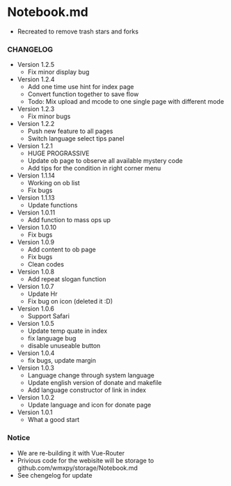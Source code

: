 # Notebook.md

-   Recreated to remove trash stars and forks

### CHANGELOG

-   Version 1.2.5
    -   Fix minor display bug
-   Version 1.2.4
    -   Add one time use hint for index page
    -   Convert function together to save flow
    -   Todo: Mix upload and mcode to one single page with different mode
-   Version 1.2.3
    -   Fix minor bugs
-   Version 1.2.2
    -   Push new feature to all pages
    -   Switch language select tips panel
-   Version 1.2.1
    -   HUGE PROGRASSIVE
    -   Update ob page to observe all available mystery code
    -   Add tips for the condition in right corner menu
-   Version 1.1.14
    -   Working on ob list
    -   Fix bugs
-   Version 1.1.13
    -   Update functions
-   Version 1.0.11
    -   Add function to mass ops up
-   Version 1.0.10
    -   Fix bugs
-   Version 1.0.9
    -   Add content to ob page
    -   Fix bugs
    -   Clean codes
-   Version 1.0.8
    -   Add repeat slogan function
-   Version 1.0.7
    -   Update Hr
    -   Fix bug on icon (deleted it :D)
-   Version 1.0.6
    -   Support Safari
-   Version 1.0.5
    -   Update temp quate in index
    -   fix language bug
    -   disable unuseable button
-   Version 1.0.4
    -   fix bugs, update margin
-   Version 1.0.3
    -   Language change through system language
    -   Update english version of donate and makefile
    -   Add language constructor of link in index
-   Version 1.0.2
    -   Update language and icon for donate page
-   Version 1.0.1
    -   What a good start

### Notice

-   We are re-building it with Vue-Router
-   Privious code for the webisite will be storage to github.com/wmxpy/storage/Notebook.md
-   See chengelog for update
